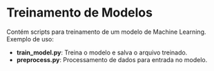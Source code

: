 # Treinamento de Modelos

Contém scripts para treinamento de um modelo de Machine Learning. Exemplo de uso:
- **train_model.py**: Treina o modelo e salva o arquivo treinado.
- **preprocess.py**: Processamento de dados para entrada no modelo.